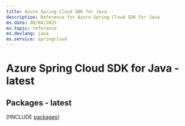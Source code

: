 ```yaml
---
title: Azure Spring Cloud SDK for Java
description: Reference for Azure Spring Cloud SDK for Java
ms.date: 08/04/2025
ms.topic: reference
ms.devlang: java
ms.service: springcloud
---
```

# Azure Spring Cloud SDK for Java - latest
## Packages - latest
[!INCLUDE [packages](spring-cloud-index.md)]